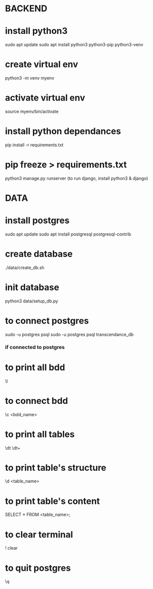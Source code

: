 # BACKEND

# install python3
sudo apt update
sudo apt install python3 python3-pip python3-venv
# create virtual env
python3 -m venv myenv
# activate virtual env
source myenv/bin/activate
# install python dependances
pip install -r requirements.txt

<!-- next commands commented can use to have same versions for all dev_team -->
# pip freeze > requirements.txt


python3 manage.py runserver (to run django, install python3 & django)

# DATA
<!-- needs files .env and secrets -->

# install postgres
sudo apt update
sudo apt install postgresql postgresql-contrib

# create database
./data/create_db.sh
# init database
python3 data/setup_db.py

# to connect postgres
sudo -u postgres psql
sudo -u postgres psql transcendance_db <!-- to access directly bdd  -->

### if connected to postgres ###
# to print all bdd
\l
# to connect bdd
\c <bdd_name>
# to print all tables
\dt
\dt+ <!-- for more detail -->
# to print table's structure
\d <table_name>
# to print table's content
SELECT * FROM <table_name>;
# to clear terminal
\! clear
# to quit postgres
\q

